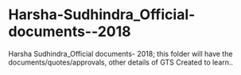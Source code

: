 # Harsha-Sudhindra_Official-documents--2018
Harsha Sudhindra_Official documents- 2018; this folder will have the documents/quotes/approvals, other details of GTS
Created to learn..
